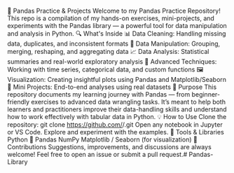 🐼 Pandas Practice & Projects
Welcome to my Pandas Practice Repository!
This repo is a compilation of my hands-on exercises, mini-projects, and experiments with the Pandas library — a powerful tool for data manipulation and analysis in Python.
🔍 What's Inside
📊 Data Cleaning: Handling missing data, duplicates, and inconsistent formats
🧮 Data Manipulation: Grouping, merging, reshaping, and aggregating data
📈 Data Analysis: Statistical summaries and real-world exploratory analysis
🧠 Advanced Techniques: Working with time series, categorical data, and custom functions
🖼️ Visualization: Creating insightful plots using Pandas and Matplotlib/Seaborn
📂 Mini Projects: End-to-end analyses using real datasets
🚀 Purpose
This repository documents my learning journey with Pandas — from beginner-friendly exercises to advanced data wrangling tasks. It’s meant to help both learners and practitioners improve their data-handling skills and understand how to work effectively with tabular data in Python.
💡 How to Use
Clone the repository:
git clone https://github.com/<your-username>/<your-repo-name>.git
Open any notebook in Jupyter or VS Code.
Explore and experiment with the examples.
🧰 Tools & Libraries
Python 🐍
Pandas
NumPy
Matplotlib / Seaborn (for visualization)
🤝 Contributions
Suggestions, improvements, and discussions are always welcome! Feel free to open an issue or submit a pull request.# Pandas-Library
